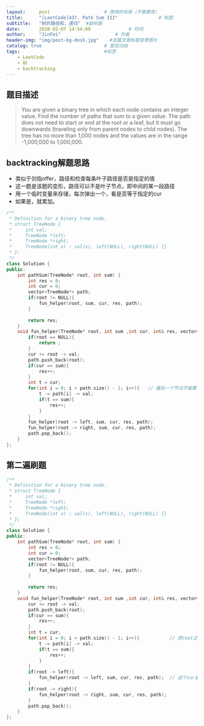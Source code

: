 ```yaml
---
layout:     post                    # 使用的布局（不需要改） 
title:      "[LeetCode]437. Path Sum III"               # 标题  
subtitle:   "树的路径和，递归"  #副标题 
date:       2020-02-07 14:54:00              # 时间 
author:     "JinFei"                    # 作者 
header-img: "img/post-bg-desk.jpg"    #这篇文章标题背景图片 
catalog: true                       # 是否归档 
tags:                               #标签     
    - LeetCode 
    - 树
    - backtracking
---
```


## 题目描述
> You are given a binary tree in which each node contains an integer value.
Find the number of paths that sum to a given value.
The path does not need to start or end at the root or a leaf, but it must go downwards (traveling only from parent nodes to child nodes).
The tree has no more than 1,000 nodes and the values are in the range -1,000,000 to 1,000,000.


## backtracking解题思路

- 类似于剑指offer，路径和检查每条叶子路径是否是指定的值
- 这一题是该题的变形，路径可以不是叶子节点，即中间的某一段路径
- 用一个临时变量来存储，每次弹出一个，看是否等于指定的cur
- 如果是，就累加。

```C++
/**
 * Definition for a binary tree node.
 * struct TreeNode {
 *     int val;
 *     TreeNode *left;
 *     TreeNode *right;
 *     TreeNode(int x) : val(x), left(NULL), right(NULL) {}
 * };
 */
class Solution {
public:
    int pathSum(TreeNode* root, int sum) {
        int res = 0;
        int cur = 0;
        vector<TreeNode*> path;
        if(root != NULL){
            fun_helper(root, sum, cur, res, path);
        }
        
        return res;
    }
    void fun_helper(TreeNode* root, int sum ,int cur, int& res, vector<TreeNode*>& path){
        if(root == NULL){
            return ;
        }
        cur += root -> val;
        path.push_back(root);
        if(cur == sum){
            res++;
        }
        int t = cur;
        for(int i = 0; i < path.size() - 1; i++){   // 最后一个节点不能算
            t -= path[i] -> val;
            if(t == sum){
                res++;
            }
        }
        fun_helper(root -> left, sum, cur, res, path);
        fun_helper(root -> right, sum, cur, res, path);
        path.pop_back();
    }
};
```


## 第二遍刷题

```C++
/**
 * Definition for a binary tree node.
 * struct TreeNode {
 *     int val;
 *     TreeNode *left;
 *     TreeNode *right;
 *     TreeNode(int x) : val(x), left(NULL), right(NULL) {}
 * };
 */
class Solution {
public:
    int pathSum(TreeNode* root, int sum) {
        int res = 0;
        int cur = 0;
        vector<TreeNode*> path;
        if(root != NULL){
            fun_helper(root, sum, cur, res, path);
        }
        
        return res;
    }
    void fun_helper(TreeNode* root, int sum ,int cur, int& res, vector<TreeNode*>& path){
        cur += root -> val;
        path.push_back(root);
        if(cur == sum){
            res++;
        }
        int t = cur;
        for(int i = 0; i < path.size() - 1; i++){           // 把root之前的节点 都给遍历一遍，从0到没有push(root)节点之前
            t -= path[i] -> val;
            if(t == sum){
                res++;
            }
        }
        if(root -> left){
            fun_helper(root -> left, sum, cur, res, path);  // 这个cur是一直增加的 所以前面需要遍历path路径，做减法，来判断是否相等
        }
        if(root -> right){
            fun_helper(root -> right, sum, cur, res, path);
        }
        path.pop_back();
    }
};
```